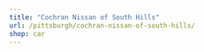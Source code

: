 ```yaml
---
title: "Cochran Nissan of South Hills"
url: /pittsburgh/cochran-nissan-of-south-hills/
shop: car
---
```

